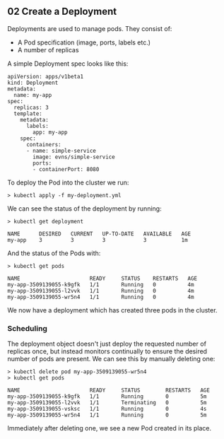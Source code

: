 ## 02 Create a Deployment

Deployments are used to manage pods. They consist of:

* A Pod specification (image, ports, labels etc.)
* A number of replicas

A simple Deployment spec looks like this:

```
apiVersion: apps/v1beta1
kind: Deployment
metadata:
  name: my-app
spec:
  replicas: 3
  template:
    metadata:
      labels:
        app: my-app
    spec:
      containers:
      - name: simple-service
        image: evns/simple-service
        ports:
        - containerPort: 8080
```

To deploy the Pod into the cluster we run:

```
> kubectl apply -f my-deployment.yml
```

We can see the status of the deployment by running:

```
> kubectl get deployment

NAME      DESIRED   CURRENT   UP-TO-DATE   AVAILABLE   AGE
my-app    3         3         3            3           1m
```

And the status of the Pods with:

```
> kubectl get pods

NAME                      READY     STATUS    RESTARTS   AGE
my-app-3509139055-k9gfk   1/1       Running   0          4m
my-app-3509139055-l2vvk   1/1       Running   0          4m
my-app-3509139055-wr5n4   1/1       Running   0          4m
```

We now have a deployment which has created three pods in the cluster.

### Scheduling

The deployment object doesn't just deploy the requested number of replicas once, but instead monitors continually to ensure the desired number of pods are present.   We can see this by manually deleting one:

```
> kubectl delete pod my-app-3509139055-wr5n4
> kubectl get pods

NAME                      READY     STATUS        RESTARTS   AGE
my-app-3509139055-k9gfk   1/1       Running       0          5m
my-app-3509139055-l2vvk   1/1       Terminating   0          5m
my-app-3509139055-vsksc   1/1       Running       0          4s
my-app-3509139055-wr5n4   1/1       Running       0          5m
```

Immediately after deleting one, we see a new Pod created in its place.
